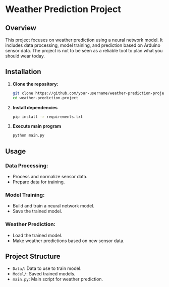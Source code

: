 # Weather Prediction Project

## Overview

This project focuses on weather prediction using a neural network model. It includes data processing, model training, and prediction based on Arduino sensor data.
The project is not to be seen as a reliable tool to plan what you should wear today.

## Installation

1. **Clone the repository:**

   ```bash
   git clone https://github.com/your-username/weather-prediction-project.git
   cd weather-prediction-project
   ```
2. **Install dependencies**
      ```bash
   pip install -r requirements.txt
   ```
3. **Execute main program**
   ```bash
   python main.py
   ```

## Usage

### Data Processing:

- Process and normalize sensor data.
- Prepare data for training.

### Model Training:

- Build and train a neural network model.
- Save the trained model.

### Weather Prediction:

- Load the trained model.
- Make weather predictions based on new sensor data.

## Project Structure

- `Data/`: Data to use to train model.
- `Model/`: Saved trained models.
- `main.py`: Main script for weather prediction.
